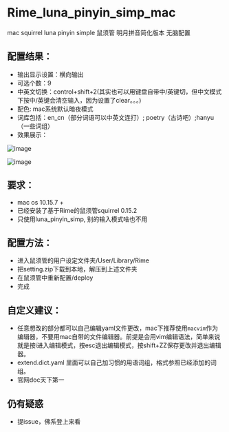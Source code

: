 # Rime_luna_pinyin_simp_mac

mac squirrel luna pinyin simple 鼠须管 明月拼音简化版本 无脑配置

## 配置结果：

* 输出显示设置：横向输出
* 可选个数：9
* 中英文切换：control+shift+2(其实也可以用键盘自带中/英键切，但中文模式下按中/英键会清空输入，因为设置了clear。。。)
* 配色: mac系统默认暗夜模式
* 词库包括：en_cn（部分词语可以中英文连打）; poetry（古诗吧）;hanyu（一些词组）
* 效果展示：



![image](https://user-images.githubusercontent.com/46819870/114512409-ae061500-9c6b-11eb-99db-a4c0782e625d.png)

![image](https://user-images.githubusercontent.com/46819870/114512865-2371e580-9c6c-11eb-8d0e-2017cd58b7d5.png)


## 要求：
* mac os 10.15.7 +
* 已经安装了基于Rime的鼠须管squirrel 0.15.2
* 只使用luna_pinyin_simp, 别的输入模式啥也不用

## 配置方法：
* 进入鼠须管的用户设定文件夹/User/Library/Rime
* 把setting.zip下载到本地，解压到上述文件夹
* 在鼠须管中重新配置/deploy
* 完成

## 自定义建议：
* 任意想改的部分都可以自己编辑yaml文件更改，mac下推荐使用`macvim`作为编辑器，不要用mac自带的文件编辑器。前提是会用vim编辑语法，简单来说就是按i进入编辑模式，按esc退出编辑模式，按shift+ZZ保存更改并退出编辑器。
* extend.dict.yaml 里面可以自己加习惯的用语词组，格式参照已经添加的词组。
* 官网doc天下第一

## 仍有疑惑
* 提issue，佛系登上来看
